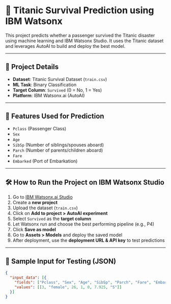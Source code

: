 # 🚢 Titanic Survival Prediction using IBM Watsonx

This project predicts whether a passenger survived the Titanic disaster using machine learning and IBM Watsonx Studio. It uses the Titanic dataset and leverages AutoAI to build and deploy the best model.

---

## 📌 Project Details

- **Dataset**: Titanic Survival Dataset (`train.csv`)
- **ML Task**: Binary Classification
- **Target Column**: `Survived` (0 = No, 1 = Yes)
- **Platform**: IBM Watsonx.ai (AutoAI)

---

## 🧠 Features Used for Prediction

- `Pclass` (Passenger Class)
- `Sex`
- `Age`
- `SibSp` (Number of siblings/spouses aboard)
- `Parch` (Number of parents/children aboard)
- `Fare`
- `Embarked` (Port of Embarkation)

---

## 🛠️ How to Run the Project on IBM Watsonx Studio

1. Go to [IBM Watsonx.ai Studio](https://dataplatform.cloud.ibm.com/)
2. Create a **new project**
3. Upload the dataset (`train.csv`)
4. Click on **Add to project > AutoAI experiment**
5. Select `Survived` as the **target column**
6. Let Watsonx run and choose the best performing pipeline (e.g., P4)
7. Click **Save as model**
8. Go to **Assets > Models** and deploy the saved model
9. After deployment, use the **deployment URL & API key** to test predictions

---

## 📄 Sample Input for Testing (JSON)

```json
{
  "input_data": [{
    "fields": ["Pclass", "Sex", "Age", "SibSp", "Parch", "Fare", "Embarked"],
    "values": [[3, "female", 26, 1, 0, 7.925, "S"]]
  }]
}
